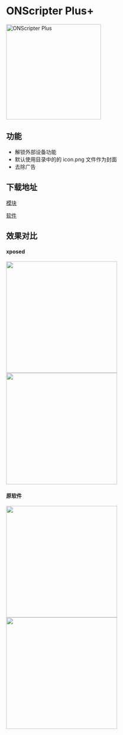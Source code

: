 # ONScripter Plus+

<img src="./image/ic_launcher.png" width="256" alt="ONScripter Plus" />

## 功能

- 解锁外部设备功能
- 默认使用目录中的的 icon.png 文件作为封面
- 去除广告

## 下载地址

[模块](https://github.com/W2725730722/ONScripterPlus/releases/download/1.1/ONScripter.Plus+_1.1.apk)

[软件](https://github.com/W2725730722/ONScripterPlus/releases/download/1.1/ONScripter.Plus_2.0.16.apk)

## 效果对比

#### xposed
<img src="./image/2-1.jpg" width="300">
<img src="./image/2-2.jpg" width="300">

#### 原软件
<img src="./image/1-1.jpg" width="300">
<img src="./image/1-2.jpg" width="300">




